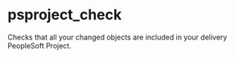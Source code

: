 # psproject_check
Checks that all your changed objects are included in your delivery PeopleSoft Project.
